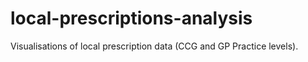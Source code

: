 local-prescriptions-analysis
============================

Visualisations of local prescription data (CCG and GP Practice levels).
